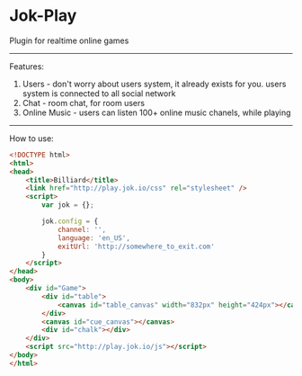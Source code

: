 Jok-Play
========
Plugin for realtime online games

--------

Features:

1. Users - don't worry about users system, it already exists for you. users system is connected to all social network
2. Chat - room chat, for room users
3. Online Music - users can listen 100+ online music chanels, while playing

--------

How to use:

```html
<!DOCTYPE html>
<html>
<head>
    <title>Billiard</title>
    <link href="http://play.jok.io/css" rel="stylesheet" />
    <script>
        var jok = {};

        jok.config = {
            channel: '',
            language: 'en_US',
            exitUrl: 'http://somewhere_to_exit.com'
        }
    </script>
</head>
<body>
    <div id="Game">
        <div id="table">
            <canvas id="table_canvas" width="832px" height="424px"></canvas>
        </div>
        <canvas id="cue_canvas"></canvas>
        <div id="chalk"></div>
    </div>
    <script src="http://play.jok.io/js"></script>
</body>
</html>
```
